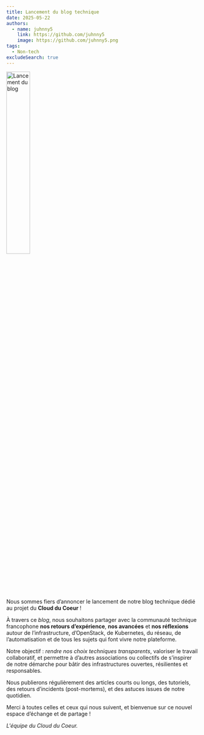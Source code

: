 ```yaml
---
title: Lancement du blog technique
date: 2025-05-22
authors:
  - name: juhnny5
    link: https://github.com/juhnny5
    image: https://github.com/juhnny5.png
tags:
  - Non-tech
excludeSearch: true
---
```


<img src="/img/cdc-illustration-lancement.png" alt="Lancement du blog" style="width: 35%;">

Nous sommes fiers d’annoncer le lancement de notre blog technique dédié au projet du **Cloud du Coeur** !

À travers ce *blog*, nous souhaitons partager avec la communauté technique francophone **nos retours d’expérience**, **nos avancées** et **nos réflexions** autour de l’infrastructure, d’OpenStack, de Kubernetes, du réseau, de l’automatisation et de tous les sujets qui font vivre notre plateforme.

Notre objectif : *rendre nos choix techniques transparents*, valoriser le travail collaboratif, et permettre à d’autres associations ou collectifs de s’inspirer de notre démarche pour bâtir des infrastructures ouvertes, résilientes et responsables.

Nous publierons régulièrement des articles courts ou longs, des tutoriels, des retours d’incidents (post-mortems), et des astuces issues de notre quotidien.

Merci à toutes celles et ceux qui nous suivent, et bienvenue sur ce nouvel espace d’échange et de partage !

*L'équipe du Cloud du Coeur.*
